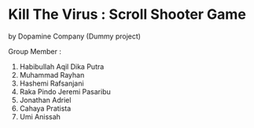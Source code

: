 # Kill The Virus : Scroll Shooter Game
by Dopamine Company (Dummy project)

Group Member :
1. Habibullah Aqil Dika Putra
2. Muhammad Rayhan
3. Hashemi Rafsanjani
4. Raka Pindo Jeremi Pasaribu
5. Jonathan Adriel
6. Cahaya Pratista
7. Umi Anissah
